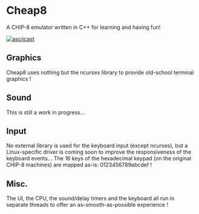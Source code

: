 # Cheap8

A CHIP-8 emulator written in C++ for learning and having fun!

[![asciicast](https://asciinema.org/a/194611.png)](https://asciinema.org/a/194611)

## Graphics

Cheap8 uses nothing but the ncurses library to provide old-school terminal graphics !

## Sound

This is still a work in progress...

## Input

No external library is used for the keyboard input (except ncurses), but a Linux-specific driver is coming soon to improve the responsiveness of the keyboard events...
The 16 keys of the hexadecimal keypad (on the original CHIP-8 machines) are mapped as-is: 0123456789abcdef !

## Misc.

The UI, the CPU, the sound/delay timers and the keyboard all run in separate threads to offer an as-smooth-as-possible experience !
